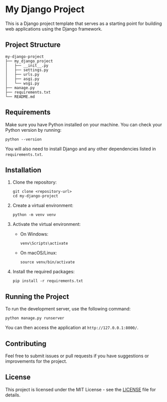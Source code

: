 # My Django Project

This is a Django project template that serves as a starting point for building web applications using the Django framework.

## Project Structure

```
my-django-project
├── my_django_project
│   ├── __init__.py
│   ├── settings.py
│   ├── urls.py
│   ├── asgi.py
│   └── wsgi.py
├── manage.py
├── requirements.txt
└── README.md
```

## Requirements

Make sure you have Python installed on your machine. You can check your Python version by running:

```
python --version
```

You will also need to install Django and any other dependencies listed in `requirements.txt`.

## Installation

1. Clone the repository:

   ```
   git clone <repository-url>
   cd my-django-project
   ```

2. Create a virtual environment:

   ```
   python -m venv venv
   ```

3. Activate the virtual environment:

   - On Windows:
     ```
     venv\Scripts\activate
     ```
   - On macOS/Linux:
     ```
     source venv/bin/activate
     ```

4. Install the required packages:

   ```
   pip install -r requirements.txt
   ```

## Running the Project

To run the development server, use the following command:

```
python manage.py runserver
```

You can then access the application at `http://127.0.0.1:8000/`.

## Contributing

Feel free to submit issues or pull requests if you have suggestions or improvements for the project.

## License

This project is licensed under the MIT License - see the [LICENSE](LICENSE) file for details.